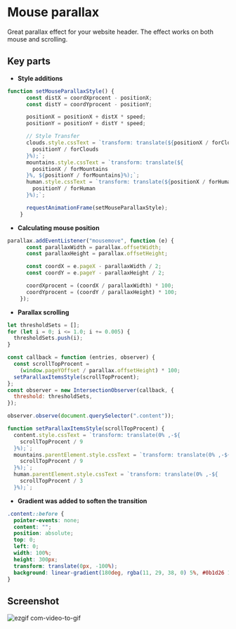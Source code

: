 # Mouse parallax

Great parallax effect for your website header. The effect works on both mouse and scrolling.


## Key parts

- **Style additions**

```javascript
function setMouseParallaxStyle() {
      const distX = coordXprocent - positionX;
      const distY = coordYprocent - positionY;

      positionX = positionX + distX * speed;
      positionY = positionY + distY * speed;

      // Style Transfer
      clouds.style.cssText = `transform: translate(${positionX / forClouds}%, ${
        positionY / forClouds
      }%);`;
      mountains.style.cssText = `transform: translate(${
        positionX / forMountains
      }%, ${positionY / forMountains}%);`;
      human.style.cssText = `transform: translate(${positionX / forHuman}%, ${
        positionY / forHuman
      }%);`;

      requestAnimationFrame(setMouseParallaxStyle);
    }
```

- **Calculating mouse position**

```javascript
parallax.addEventListener("mousemove", function (e) {
      const parallaxWidth = parallax.offsetWidth;
      const parallaxHeight = parallax.offsetHeight;

      const coordX = e.pageX - parallaxWidth / 2;
      const coordY = e.pageY - parallaxHeight / 2;

      coordXprocent = (coordX / parallaxWidth) * 100;
      coordYprocent = (coordY / parallaxHeight) * 100;
    });
```

- **Parallax scrolling**


```javascript
let thresholdSets = [];
for (let i = 0; i <= 1.0; i += 0.005) {
  thresholdSets.push(i);
}

const callback = function (entries, observer) {
  const scrollTopProcent =
    (window.pageYOffset / parallax.offsetHeight) * 100;
  setParallaxItemsStyle(scrollTopProcent);
};
const observer = new IntersectionObserver(callback, {
  threshold: thresholdSets,
});

observer.observe(document.querySelector(".content"));

function setParallaxItemsStyle(scrollTopProcent) {
  content.style.cssText = `transform: translate(0% ,-${
    scrollTopProcent / 9
  }%);`;
  mountains.parentElement.style.cssText = `transform: translate(0% ,-${
    scrollTopProcent / 9
  }%);`;
  human.parentElement.style.cssText = `transform: translate(0% ,-${
    scrollTopProcent / 3
  }%);`;
```

- **Gradient was added to soften the transition**

```css
.content::before {
  pointer-events: none;
  content: "";
  position: absolute;
  top: 0;
  left: 0;
  width: 100%;
  height: 300px;
  transform: translate(0px, -100%);
  background: linear-gradient(180deg, rgba(11, 29, 38, 0) 5%, #0b1d26 100%);
}
```

## Screenshot

![ezgif com-video-to-gif](https://user-images.githubusercontent.com/113831614/224319221-da4f5842-7eef-4cba-9328-672fed97d8fd.gif)

